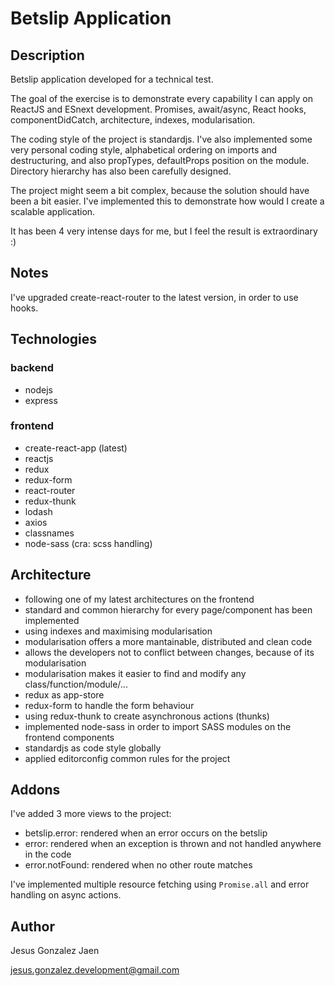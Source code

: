 # Betslip Application

## Description

Betslip application developed for a technical test.

The goal of the exercise is to demonstrate every capability I can apply on ReactJS and ESnext development. Promises, await/async, React hooks, componentDidCatch, architecture, indexes, modularisation.

The coding style of the project is standardjs. I've also implemented some very personal coding style, alphabetical ordering on imports and destructuring, and also propTypes, defaultProps position on the module. Directory hierarchy has also been carefully designed.

The project might seem a bit complex, because the solution should have been a bit easier. I've implemented this to demonstrate how would I create a scalable application.

It has been 4 very intense days for me, but I feel the result is extraordinary :)

## Notes

I've upgraded create-react-router to the latest version, in order to use hooks.

## Technologies

### backend

* nodejs
* express

### frontend

* create-react-app (latest)
* reactjs
* redux
* redux-form
* react-router
* redux-thunk
* lodash
* axios
* classnames
* node-sass (cra: scss handling)

## Architecture

* following one of my latest architectures on the frontend
* standard and common hierarchy for every page/component has been implemented
* using indexes and maximising modularisation
* modularisation offers a more mantainable, distributed and clean code
* allows the developers not to conflict between changes, because of its modularisation
* modularisation makes it easier to find and modify any class/function/module/...
* redux as app-store
* redux-form to handle the form behaviour
* using redux-thunk to create asynchronous actions (thunks)
* implemented node-sass in order to import SASS modules on the frontend components
* standardjs as code style globally
* applied editorconfig common rules for the project

## Addons

I've added 3 more views to the project:

* betslip.error: rendered when an error occurs on the betslip
* error: rendered when an exception is thrown and not handled anywhere in the code
* error.notFound: rendered when no other route matches

I've implemented multiple resource fetching using `Promise.all` and error handling on async actions.

## Author

Jesus Gonzalez Jaen

jesus.gonzalez.development@gmail.com
